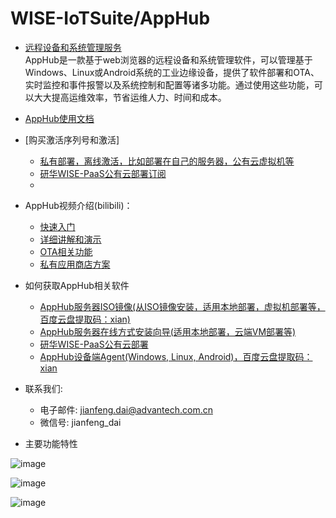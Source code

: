 # WISE-IoTSuite/AppHub
* [远程设备和系统管理服务](https://wise-iot.advantech.com.cn/zh-cn/marketplace/product/advantech.wise-paas-apphub)<br>
AppHub是一款基于web浏览器的远程设备和系统管理软件，可以管理基于Windows、Linux或Android系统的工业边缘设备，提供了软件部署和OTA、实时监控和事件报警以及系统控制和配置等诸多功能。通过使用这些功能，可以大大提高运维效率，节省运维人力、时间和成本。

* [AppHub使用文档](https://docs.wise-paas.advantech.com.cn/zh-cn/Guides_and_API_References/ApplicationServices/1611826936336928113/1613468986148692729)
* [购买激活序列号和激活]
    -   [私有部署，离线激活，比如部署在自己的服务器，公有云虚拟机等](https://wise-iot.advantech.com.cn/zh-cn/marketplace/product/advantech.wise-paas-apphub/pricing-details)
    -   [研华WISE-PaaS公有云部署订阅](https://www.wise-paas.cn/product/WISE-IoTSuite_AppHub)
    -    
* AppHub视频介绍(bilibili)：
    -   [快速入门](https://www.bilibili.com/video/BV1WP4y177xL)
    -   [详细讲解和演示](https://www.bilibili.com/video/BV1RP4y147gH)
    -   [OTA相关功能](https://www.bilibili.com/video/BV1zu411D7gF)
    -   [私有应用商店方案](https://www.bilibili.com/video/BV1aF411p721)


* 如何获取AppHub相关软件
    -  [AppHub服务器ISO镜像(从ISO镜像安装，适用本地部署，虚拟机部署等，百度云盘提取码：xian)](https://pan.baidu.com/s/1kuqIMkCbecQVIyGYrXUtyg?pwd=xian )
    -  [AppHub服务器在线方式安装向导(适用本地部署，云端VM部署等)](https://github.com/EdgeSolution/AppHub-VM-Cloud)
    -  [研华WISE-PaaS公有云部署](https://www.wise-paas.cn/product/WISE-IoTSuite_AppHub)
    -  [AppHub设备端Agent(Windows, Linux, Android)，百度云盘提取码：xian](https://pan.baidu.com/s/1dgU8pu1wn8B0bNqVAftiCw)

* 联系我们: 
    -   电子邮件: jianfeng.dai@advantech.com.cn
    -   微信号: jianfeng_dai

* 主要功能特性

![image](https://user-images.githubusercontent.com/20899121/159217134-d3c344c5-c44f-41c7-9f28-f968a04bca46.png)

![image](https://user-images.githubusercontent.com/20899121/159217164-08dd2660-2dba-4294-a75a-e5ba895e6880.png)

![image](https://user-images.githubusercontent.com/20899121/159217187-a05174f3-8e30-4dd7-8832-68d7b0270e63.png)
